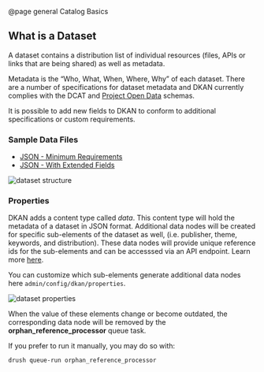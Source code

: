 @page general Catalog Basics

## What is a Dataset

A dataset contains a distribution list of individual resources (files, APIs or links that are being shared) as well as metadata. 

Metadata is the “Who, What, When, Where, Why” of each dataset. There are a number of specifications for dataset metadata and DKAN currently complies with the DCAT and [Project Open Data](https://project-open-data.cio.gov/) schemas.

It is possible to add new fields to DKAN to conform to additional specifications or custom requirements.

### Sample Data Files

- [JSON - Minimum Requirements](https://project-open-data.cio.gov/v1.1/examples/catalog-sample.json)
- [JSON - With Extended Fields](https://project-open-data.cio.gov/v1.1/examples/catalog-sample-extended.json)

![dataset structure](https://project-open-data.cio.gov/v1.1/schema-diagram.svg)

### Properties

DKAN adds a content type called *data*. This content type will hold the metadata of a dataset in JSON format. Additional data nodes will be created for specific sub-elements of the dataset as well, (i.e. publisher, theme, keywords, and distribution). These data nodes will provide unique reference ids for the sub-elements and can be accesssed via an API endpoint. Learn more [here](guide-dataset-api.html#identifiers).

You can customize which sub-elements generate additional data nodes here `admin/config/dkan/properties`.

![dataset properties](https://dkan-documentation-files.s3.us-east-2.amazonaws.com/dkan2/dataset-properties.png)

When the value of these elements change or become outdated, the corresponding data node will be removed by the **orphan_reference_processor** queue task.

If you prefer to run it manually, you may do so with:

```
drush queue-run orphan_reference_processor
```
